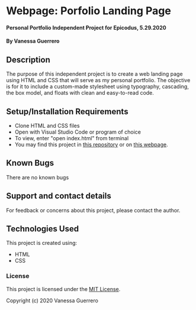 # Webpage: Porfolio Landing Page

#### Personal Portfolio Independent Project for Epicodus, 5.29.2020

#### By Vanessa Guerrero

## Description

The purpose of this independent project is to create a web landing page using HTML and CSS that will serve as my personal portfolio. The objective is for it to include a custom-made stylesheet using typography, cascading, the box model, and floats with clean and easy-to-read code.

## Setup/Installation Requirements

* Clone HTML and CSS files
* Open with Visual Studio Code or program of choice
* To view, enter "open index.html" from terminal
* You may find this project in [this repository](https://github.com/vguer/Portfolio-Webpage.git) or on [this webpage](https://vguer.github.io/Portfolio-Webpage/).


## Known Bugs

There are no known bugs

## Support and contact details

For feedback or concerns about this project, please contact the author.

## Technologies Used

This project is created using:
* HTML
* CSS

### License

This project is licensed under the [MIT License](https://opensource.org/licenses/MIT).

Copyright (c) 2020 Vanessa Guerrero